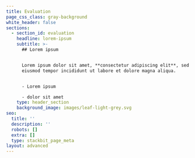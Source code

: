 ```yaml
---
title: Evaluation
page_css_class: gray-background
white_header: false
sections:
  - section_id: evaluation
    headline: lorem-ipsum
    subtitle: >-
      ## Lorem ipsum


      Lorem ipsum dolor sit amet, **consectetur adipiscing elit**, sed do
      eiusmod tempor incididunt ut labore et dolore magna aliqua.


      - Lorem ipsum

      - dolor sit amet
    type: header_section
    background_image: images/leaf-light-grey.svg
seo:
  title: ''
  description: ''
  robots: []
  extra: []
  type: stackbit_page_meta
layout: advanced
---
```

